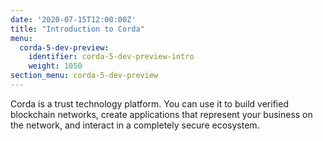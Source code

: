```yaml
---
date: '2020-07-15T12:00:00Z'
title: "Introduction to Corda"
menu:
  corda-5-dev-preview:
    identifier: corda-5-dev-preview-intro
    weight: 1050
section_menu: corda-5-dev-preview
---
```


Corda is a trust technology platform. You can use it to build verified blockchain networks, create applications that represent your business on the network, and interact in a completely secure ecosystem.
